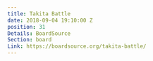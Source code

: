 ```yaml
---
title: Takita Battle
date: 2018-09-04 19:10:00 Z
position: 31
Details: BoardSource
Section: board
Link: https://boardsource.org/takita-battle/
---
```


